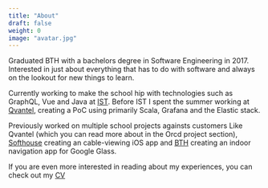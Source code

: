 ```yaml
---
title: "About"
draft: false
weight: 0
image: "avatar.jpg"
---
```


Graduated BTH with a bachelors degree in Software Engineering in 2017. Interested in just about everything that has to do with software and always on the lookout for new things to learn.

Currently working to make the school hip with technologies such as GraphQL, Vue and Java at [IST](https://www.ist.com/). Before IST I spent the summer working at [Qvantel](https://qvantel.com), creating a PoC using primarily Scala, Grafana and the Elastic stack.

Previously worked on multiple school projects againsts customers Like Qvantel (which you can read more about in the Orcd project section), [Softhouse](https://softhouse.se) creating an cable-viewing iOS app and [BTH](https://www.bth.se) creating an indoor navigation app for Google Glass.

If you are even more interested in reading about my experiences, you can check out my [CV](https://drive.google.com/open?id=1lA4RrDRBajLKJJ6nS2ju21qSIGlzgkBx)
